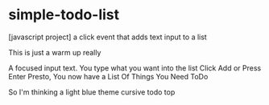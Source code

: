 # simple-todo-list
[javascript project] a click event that adds text input to a list 

This is just a warm up really

A focused input text.
You type what you want into the list
Click Add or Press Enter
Presto, You now have a List Of Things You Need ToDo

So I'm thinking a light blue theme
cursive todo top